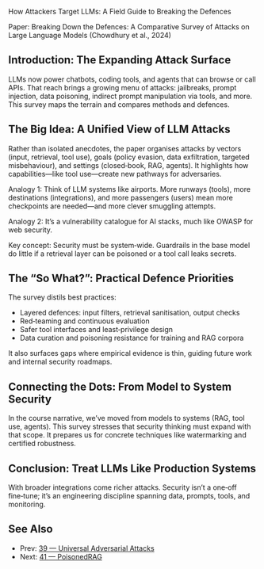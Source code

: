 How Attackers Target LLMs: A Field Guide to Breaking the Defences

Paper: Breaking Down the Defences: A Comparative Survey of Attacks on Large Language Models (Chowdhury et al., 2024)

## Introduction: The Expanding Attack Surface
LLMs now power chatbots, coding tools, and agents that can browse or call APIs. That reach brings a growing menu of attacks: jailbreaks, prompt injection, data poisoning, indirect prompt manipulation via tools, and more. This survey maps the terrain and compares methods and defences.

## The Big Idea: A Unified View of LLM Attacks
Rather than isolated anecdotes, the paper organises attacks by vectors (input, retrieval, tool use), goals (policy evasion, data exfiltration, targeted misbehaviour), and settings (closed‑book, RAG, agents). It highlights how capabilities—like tool use—create new pathways for adversaries.

Analogy 1: Think of LLM systems like airports. More runways (tools), more destinations (integrations), and more passengers (users) mean more checkpoints are needed—and more clever smuggling attempts.

Analogy 2: It’s a vulnerability catalogue for AI stacks, much like OWASP for web security.

Key concept: Security must be system‑wide. Guardrails in the base model do little if a retrieval layer can be poisoned or a tool call leaks secrets.

## The “So What?”: Practical Defence Priorities
The survey distils best practices:
- Layered defences: input filters, retrieval sanitisation, output checks
- Red‑teaming and continuous evaluation
- Safer tool interfaces and least‑privilege design
- Data curation and poisoning resistance for training and RAG corpora

It also surfaces gaps where empirical evidence is thin, guiding future work and internal security roadmaps.

## Connecting the Dots: From Model to System Security
In the course narrative, we’ve moved from models to systems (RAG, tool use, agents). This survey stresses that security thinking must expand with that scope. It prepares us for concrete techniques like watermarking and certified robustness.

## Conclusion: Treat LLMs Like Production Systems
With broader integrations come richer attacks. Security isn’t a one‑off fine‑tune; it’s an engineering discipline spanning data, prompts, tools, and monitoring.

## See Also
- Prev: [39 — Universal Adversarial Attacks](39-universal-adversarial-attacks-aligned-llms-zou-2023.md)
- Next: [41 — PoisonedRAG](41-poisonedrag-knowledge-corruption-attacks-zou-2024.md)

